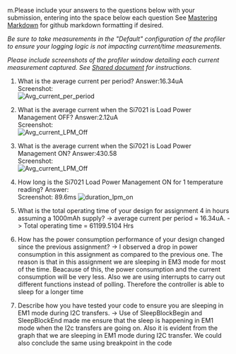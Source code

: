 m.Please include your answers to the questions below with your submission, entering into the space below each question
See [Mastering Markdown](https://guides.github.com/features/mastering-markdown/) for github markdown formatting if desired.

*Be sure to take measurements in the "Default" configuration of the profiler to ensure your logging logic is not impacting current/time measurements.*

*Please include screenshots of the profiler window detailing each current measurement captured.  See [Shared document](https://docs.google.com/document/d/1Ro9G2Nsr_ZXDhBYJ6YyF9CPivb--6UjhHRmVhDGySag/edit?usp=sharing) for instructions.* 

1. What is the average current per period?
   Answer:16.34uA
   <br>Screenshot:  
   ![Avg_current_per_period](https://github.com/CU-ECEN-5823/assignment4-lpm-part2-AmoghShrikhande/blob/master/screenshots/assignment-4/Avg_current_per_period.JPG)

2. What is the average current when the Si7021 is Load Power Management OFF?
   Answer:2.12uA
   <br>Screenshot:  
   ![Avg_current_LPM_Off](https://github.com/CU-ECEN-5823/assignment4-lpm-part2-AmoghShrikhande/blob/master/screenshots/assignment-4/Avg_current_LPM_Off.JPG)

3. What is the average current when the Si7021 is Load Power Management ON?
   Answer:430.58
   <br>Screenshot:  
   ![Avg_current_LPM_Off](https://github.com/CU-ECEN-5823/assignment4-lpm-part2-AmoghShrikhande/blob/master/screenshots/assignment-4/Avg_current_LPM_On.JPG)

4. How long is the Si7021 Load Power Management ON for 1 temperature reading?
   Answer:
   <br>Screenshot:  89.6ms
   ![duration_lpm_on](https://github.com/CU-ECEN-5823/assignment4-lpm-part2-AmoghShrikhande/blob/master/screenshots/assignment-4/duration_lpm_on.JPG)

5. What is the total operating time of your design for assignment 4 in hours assuming a 1000mAh supply?	
-> average current per period = 16.34uA.
-> Total operating time = 61199.5104 Hrs

6. How has the power consumption performance of your design changed since the previous assignment?
-> I observed a drop in power consumption in this assignment as compared to the previous one. The reason is that in this assignment we
   are sleeping in EM3 mode for most of the time. Beacause of this, the power consumption and the current consumption will be very less.
   Also we are using interrupts to carry out different functions instead of polling. Therefore the controller is able to sleep for a longer time

7. Describe how you have tested your code to ensure you are sleeping in EM1 mode during I2C transfers.
-> Use of SleepBlockBegin and SleepBlockEnd made me ensure that the sleep is happening in EM1 mode when the I2c transfers are going on. Also it is evident from the graph that we are sleeping in EM1 mode during I2C transfer. We could also conclude the same using breakpoint in the code